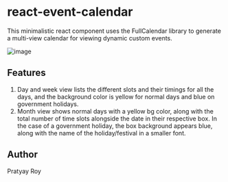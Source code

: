 # react-event-calendar
This minimalistic react component uses the FullCalendar library to generate a multi-view calendar for viewing dynamic custom events.


  ![image](https://user-images.githubusercontent.com/59203815/182651658-a58947ef-1659-4adc-8446-340dd1a6322a.png)



## Features

1. Day and week view lists the different slots and their timings for all the days, and the background color is yellow for normal days and blue on government holidays.
2. Month view shows normal days with a yellow bg color, along with the total number of time slots alongside the date in their respective box. In the case of a government holiday, the box background appears blue, along with the name of the holiday/festival in a smaller font.


## Author
Pratyay Roy
